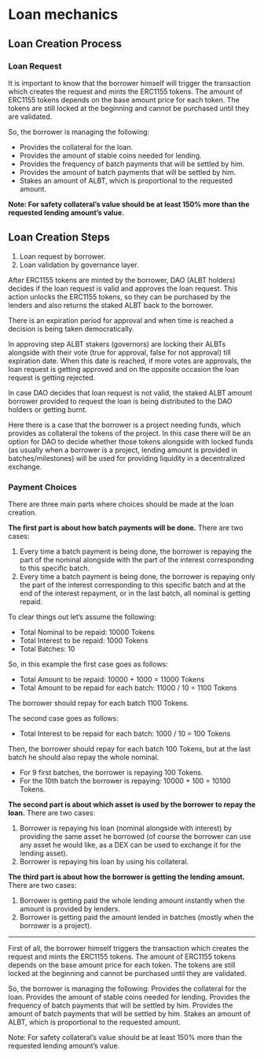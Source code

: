 # Loan mechanics

## Loan Creation Process

### Loan Request
It is important to know that the borrower himself will trigger the transaction which creates the request and mints the ERC1155 tokens.
The amount of ERC1155 tokens depends on the base amount price for each token.
The tokens are still locked at the beginning and cannot be purchased until they are validated.

So, the borrower is managing the following:
* Provides the collateral for the loan.
* Provides the amount of stable coins needed for lending.
* Provides the frequency of batch payments that will be settled by him.
* Provides the amount of batch payments that will be settled by him.
* Stakes an amount of ALBT, which is proportional to the requested amount.

**Note: For safety collateral’s value should be at least 150% more than the requested lending amount’s value.** 

## Loan Creation Steps
1. Loan request by borrower.
2. Loan validation by governance layer.

After ERC1155 tokens are minted by the borrower, DAO (ALBT holders) decides if the loan request is valid and approves the loan request.
This action unlocks the ERC1155 tokens, so they can be purchased by the lenders and also returns the staked ALBT back to the borrower.

There is an expiration period for approval and when time is reached a decision is being taken democratically.

In approving step ALBT stakers (governors) are locking their ALBTs alongside with their vote (true for approval, false for not approval) till expiration date.
When this date is reached, if more votes are approvals, the loan request is getting approved and on the opposite occasion the loan request is getting rejected.

In case DAO decides that loan request is not valid, the staked ALBT amount borrower provided to request the loan is being distributed to the DAO holders or getting burnt.


Here there is a case that the borrower is a project needing funds, which provides as collateral the tokens of the project.
In this case there will be an option for DAO to decide whether those tokens alongside with locked funds (as usually when a borrower is a project, lending amount is provided in batches/milestones) will be used for providing liquidity in a decentralized exchange.






### Payment Choices
There are three main parts where choices should be made at the loan creation.

**The first part is about how batch payments will be done.**
There are two cases:
1. Every time a batch payment is being done, the borrower is repaying the part of the nominal alongside with the part of the interest corresponding to this specific batch.
2. Every time a batch payment is being done, the borrower is repaying only the part of the interest corresponding to this specific batch and at the end of the interest repayment, or in the last batch, all nominal is getting repaid.

To clear things out let’s assume the following:
* Total Nominal to be repaid: 10000 Tokens
* Total Interest to be repaid: 1000 Tokens
* Total Batches: 10

So, in this example the first case goes as follows:

- Total Amount to be repaid: 10000 + 1000 = 11000 Tokens
- Total Amount to be repaid for each batch: 11000 / 10 = 1100 Tokens

The borrower should repay for each batch 1100 Tokens.

The second case goes as follows:
* Total Interest to be repaid for each batch: 1000 / 10 = 100 Tokens

Then, the borrower should repay for each batch 100 Tokens, but at the last batch he should also repay the whole nominal.
* For 9 first batches, the borrower is repaying 100 Tokens.
* For the 10th batch the borrower is repaying: 10000 + 100 = 10100 Tokens.

**The second part is about which asset is used by the borrower to repay the loan.**
There are two cases:
1. Borrower is repaying his loan (nominal alongside with interest) by providing the same asset he borrowed (of course the borrower can use any asset he would like, as a DEX can be used to exchange it for the lending asset).
2. Borrower is repaying his loan by using his collateral.

**The third part is about how the borrower is getting the lending amount.**
There are two cases:
1. Borrower is getting paid the whole lending amount instantly when the amount is provided by lenders.
2. Borrower is getting paid the amount lended in batches (mostly when the borrower is a project).


--- 
First of all, the borrower himself triggers the transaction which creates the request and mints the ERC1155 tokens.
The amount of ERC1155 tokens depends on the base amount price for each token.
The tokens are still locked at the beginning and cannot be purchased until they are validated.

So, the borrower is managing the following:
Provides the collateral for the loan.
Provides the amount of stable coins needed for lending.
Provides the frequency of batch payments that will be settled by him.
Provides the amount of batch payments that will be settled by him.
Stakes an amount of ALBT, which is proportional to the requested amount.

Note: For safety collateral’s value should be at least 150% more than the requested lending amount’s value.
